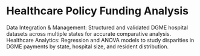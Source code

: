 # Healthcare Policy Funding Analysis
Data Integration &amp; Management: Structured and validated DGME hospital datasets across multiple states for accurate comparative analysis. Healthcare Analytics: Regression and ANOVA models to study disparities in DGME payments by state, hospital size, and resident distribution. 
